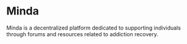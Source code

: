 # Minda

Minda is a decentralized platform dedicated to supporting individuals through forums and resources related to addiction recovery.

